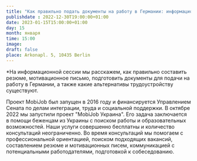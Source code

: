 ```yaml
---
title: "Как правильно подать документы на работу в Германии: информационная сессия"
publishdate : 2022-12-30T19:00:00+01:00
date: 2023-01-15T15:00:00+01:00
day: 15
month: января
time: 15:00
image:
draft: false
place: Arkonapl. 5, 10435 Berlin
---
```

*На информационной сессии мы расскажем, как правильно составить резюме, мотивационное письмо, подготовить документы для подачи на работу в Германии, а также какие альтернативы трудоустройству существуют.

Проект MobiJob был запущен в 2016 году и финансируется Управлением Сената по делам интеграции, труда и социальной поддержки. В октябре 2022 мы запустили проект "MobiJob Украина". Его задача заключается в помощи беженцам из Украины с поиском работы и образовательных возможностей. Наши услуги совершенно бесплатны и количество консультаций неограниченно. Во время консультаций мы помогаем с профессиональной ориентацией, поиском подходящих вакансий, составлением резюме и мотивационных писем, коммуникацией с потенциальными работодателями, подготовкой к собеседованию.